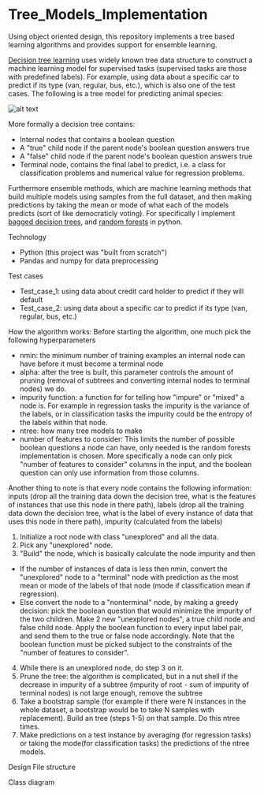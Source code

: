 # Tree_Models_Implementation

Using object oriented design, this repository implements a tree based learning algorithms and provides support for ensemble learning. 

[Decision tree learning](https://en.wikipedia.org/wiki/Decision_tree_learning) uses widely known tree data structure to construct a machine learning model for supervised tasks 
(supervised tasks are those with predefined labels). For example, using data about a specific car to predict if its type (van, regular, bus, etc.), which is also one of the test cases.
The following is a tree model for predicting animal species:

![alt text](https://cdn-images-1.medium.com/max/824/0*J2l5dvJ2jqRwGDfG.png)

More formally a decision tree contains:
* Internal nodes that contains a boolean question
* A "true" child node if the parent node's boolean question answers true 
* A "false" child node if the parent node's boolean question answers true 
* Terminal node, contains the final label to predict, i.e. a class for classification problems and numerical value for regression problems.

Furthermore ensemble methods, which are machine learning methods that build multiple models using samples from the full dataset, and then making predictions by taking the mean
or mode of what each of the models predicts (sort of like democraticly voting). For specifically I implement 
[bagged decision trees](https://en.wikipedia.org/wiki/Bootstrap_aggregating#:~:text=Bootstrap%20aggregating%2C%20also%20called%20bagging,and%20helps%20to%20avoid%20overfitting.), 
and [random forests](https://en.wikipedia.org/wiki/Random_forest) in python. 

Technology
* Python (this project was "built from scratch")
* Pandas and numpy for data preprocessing

Test cases
* Test_case_1: using data about credit card holder to predict if they will default
* Test_case_2: using data about a specific car to predict if its type (van, regular, bus, etc.)

How the algorithm works:
Before starting the algorithm, one much pick the following hyperparameters
- nmin: the minimum number of training examples an internal node can have before it must become a terminal node
- alpha: after the tree is built, this parameter controls the amount of pruning (removal of subtrees and converting internal nodes to terminal nodes) we do.
- impurity function: a function for for telling how "impure" or "mixed" a node is. For example in regression tasks the impurity is the variance of the labels, or in classification tasks
the impurity could be the entropy of the labels within that node.
- ntree: how many tree models to make
- number of features to consider: This limits the number of possible boolean questions a node can have, only needed is the random forests implementation is chosen. More specifically a node can only pick 
"number of features to consider" columns in the input, and the boolean question can only use information from those columns.

Another thing to note is that every node contains the following information: inputs (drop all the training data down the decision tree, what is the features of instances that use this node
in there path), labels (drop all the training data down the decision tree, what is the label of every instance of data that uses this node in there path), impurity (calculated from the labels)

1. Initialize a root node with class "unexplored" and all the data.
2. Pick any "unexplored" node. 
3. "Build" the node, which is basically calculate the node impurity and then 
- If the number of instances of data is less then nmin, convert the "unexplored" node to a "terminal" node with prediction as the most mean or mode of the labels of that node (mode if classification mean if regression).
- Else convert the node to a "nonterminal" node, by making a greedy decision: pick the boolean question that would minimize the impurity of the two children. Make 2 new "unexplored nodes", 
a true child node and false child node. Apply the boolean function to every input label pair, and send them to the true or false node accordingly. Note that the boolean function must be picked
subject to the constraints of the "number of features to consider".
4. While there is an unexplored node, do step 3 on it.
5. Prune the tree: the algorithm is complicated, but in a nut shell if the decrease in impurity of a subtree (impurity of root - sum of impurity of terminal nodes) is not large enough, remove the subtree
6. Take a bootstrap sample (for example if there were N instances in the whole dataset, a bootstrap would be to take N samples with replacement). Build an tree (steps 1-5) on that sample.
Do this ntree times.
7. Make predictions on a test instance by averaging (for regression tasks) or taking the mode(for classification tasks) the predictions of the ntree models.

Design
File structure

Class diagram
